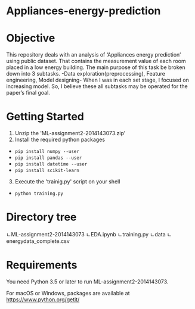 # Appliances-energy-prediction
# Objective
This repository deals with an analysis of ‘Appliances energy prediction’ using public dataset. That contains the measurement value of each room placed in a low energy building. The main purpose of this task be broken down into 3 subtasks. -Data exploration(preprocessing), Feature engineering, Model designing- When I was in each set stage, I focused on increasing model. So, I believe these all subtasks may be operated for the paper’s final goal.

# Getting Started
1. Unzip the 'ML-assignment2-2014143073.zip'
2. Install the required python packages
  - `pip install numpy --user`
  - `pip install pandas --user`
  - `pip install datetime --user`
  - `pip install scikit-learn`
3. Execute the 'trainig.py' script on your shell
  - `python training.py`
  
# Directory tree
  ㄴML-assignment2-2014143073
    ㄴEDA.ipynb
    ㄴtraining.py
    ㄴdata
      ㄴenergydata_complete.csv
      
# Requirements
You need Python 3.5 or later to run ML-assignment2-2014143073.

For macOS or Windows, packages are available at
https://www.python.org/getit/
